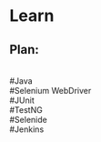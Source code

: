# Learn
<h2>Plan:</h2>
<br>#Java
<br>#Selenium WebDriver
<br>#JUnit
<br>#TestNG
<br>#Selenide
<br>#Jenkins
